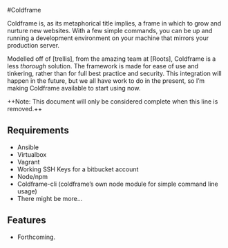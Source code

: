 #Coldframe

Coldframe is, as its metaphorical title implies, a frame in which to grow and nurture new websites.  With a few simple commands, you can be up and running a development environment on your machine that mirrors your production server.

Modelled off of [trellis], from the amazing team at [Roots], Coldframe is a less _thorough_ solution.  The framework is made for ease of use and tinkering, rather than for full best practice and security.  This integration will happen in the future, but we all have work to do in the present, so I’m making Coldframe available to start using now.

++Note: This document will only be considered complete when this line is removed.++

## Requirements
- Ansible
- Virtualbox
- Vagrant
- Working SSH Keys for a bitbucket account
- Node/npm
- Coldframe-cli (coldframe’s own node module for simple command line usage)
- There might be more…

## Features
- Forthcoming.